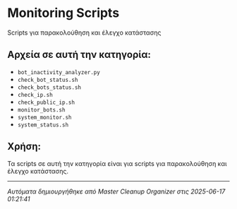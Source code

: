 # Monitoring Scripts

Scripts για παρακολούθηση και έλεγχο κατάστασης

## Αρχεία σε αυτή την κατηγορία:

- `bot_inactivity_analyzer.py`
- `check_bot_status.sh`
- `check_bots_status.sh`
- `check_ip.sh`
- `check_public_ip.sh`
- `monitor_bots.sh`
- `system_monitor.sh`
- `system_status.sh`

## Χρήση:

Τα scripts σε αυτή την κατηγορία είναι για scripts για παρακολούθηση και έλεγχο κατάστασης.

---
*Αυτόματα δημιουργήθηκε από Master Cleanup Organizer στις 2025-06-17 01:21:41*
